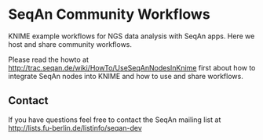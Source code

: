SeqAn Community Workflows
=========================

KNIME example workflows for NGS data analysis with SeqAn apps. Here we host and share community workflows.

Please read the howto at http://trac.seqan.de/wiki/HowTo/UseSeqAnNodesInKnime first about how to integrate
SeqAn nodes into KNIME and how to use and share workflows.

Contact
-------

If you have questions feel free to contact the SeqAn mailing list at http://lists.fu-berlin.de/listinfo/seqan-dev
